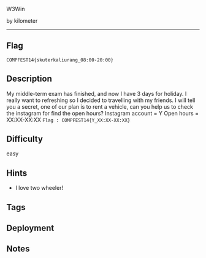 W3Win

by kilometer

---

## Flag

```
COMPFEST14{skuterkaliurang_08:00-20:00}
```

## Description
My middle-term exam has finished, and now I have 3 days for holiday. I really want to refreshing so I decided to travelling with my friends. I will tell you a secret, one of our plan is to rent a vehicle, can you help us to check the instagram for find the open hours?
Instagram account = Y
Open hours = XX:XX-XX:XX
`Flag : COMPFEST14{Y_XX:XX-XX:XX}`

## Difficulty
easy

## Hints
* I love two wheeler!

## Tags

## Deployment

## Notes

